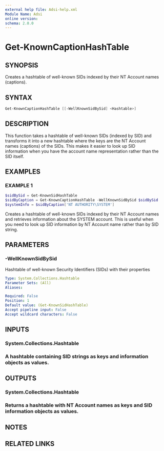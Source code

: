 ```yaml
---
external help file: Adsi-help.xml
Module Name: Adsi
online version:
schema: 2.0.0
---
```


# Get-KnownCaptionHashTable

## SYNOPSIS
Creates a hashtable of well-known SIDs indexed by their NT Account names (captions).

## SYNTAX

```powershell
Get-KnownCaptionHashTable [[-WellKnownSidBySid] <Hashtable>]
```

## DESCRIPTION
This function takes a hashtable of well-known SIDs (indexed by SID) and
transforms it into a new hashtable where the keys are the NT Account names
(captions) of the SIDs.
This makes it easier to look up SID information when
you have the account name representation rather than the SID itself.

## EXAMPLES

### EXAMPLE 1
```powershell
$sidBySid = Get-KnownSidHashTable
$sidByCaption = Get-KnownCaptionHashTable -WellKnownSidBySid $sidBySid
$systemInfo = $sidByCaption['NT AUTHORITY\SYSTEM']
```

Creates a hashtable of well-known SIDs indexed by their NT Account names and retrieves
information about the SYSTEM account.
This is useful when you need to look up SID
information by NT Account name rather than by SID string.

## PARAMETERS

### -WellKnownSidBySid
Hashtable of well-known Security Identifiers (SIDs) with their properties

```yaml
Type: System.Collections.Hashtable
Parameter Sets: (All)
Aliases:

Required: False
Position: 1
Default value: (Get-KnownSidHashTable)
Accept pipeline input: False
Accept wildcard characters: False
```

## INPUTS

### System.Collections.Hashtable
### A hashtable containing SID strings as keys and information objects as values.
## OUTPUTS

### System.Collections.Hashtable
### Returns a hashtable with NT Account names as keys and SID information objects as values.
## NOTES

## RELATED LINKS


